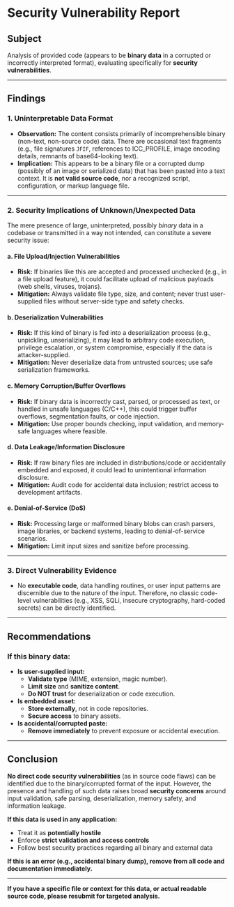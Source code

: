 # Security Vulnerability Report

## Subject
Analysis of provided code (appears to be **binary data** in a corrupted or incorrectly interpreted format), evaluating specifically for **security vulnerabilities**.

---

## Findings

### 1. **Uninterpretable Data Format**
- **Observation:** The content consists primarily of incomprehensible binary (non-text, non-source code) data. There are occasional text fragments (e.g., file signatures `JFIF`, references to ICC_PROFILE, image encoding details, remnants of base64-looking text).
- **Implication:** This appears to be a binary file or a corrupted dump (possibly of an image or serialized data) that has been pasted into a text context. It is **not valid source code**, nor a recognized script, configuration, or markup language file.

---

### 2. **Security Implications of Unknown/Unexpected Data**
The mere presence of large, uninterpreted, possibly *binary* data in a codebase or transmitted in a way not intended, can constitute a severe security issue:

#### a. **File Upload/Injection Vulnerabilities**
- **Risk:** If binaries like this are accepted and processed unchecked (e.g., in a file upload feature), it could facilitate upload of malicious payloads (web shells, viruses, trojans).
- **Mitigation:** Always validate file type, size, and content; never trust user-supplied files without server-side type and safety checks.

#### b. **Deserialization Vulnerabilities**
- **Risk:** If this kind of binary is fed into a deserialization process (e.g., unpickling, unserializing), it may lead to arbitrary code execution, privilege escalation, or system compromise, especially if the data is attacker-supplied.
- **Mitigation:** Never deserialize data from untrusted sources; use safe serialization frameworks.

#### c. **Memory Corruption/Buffer Overflows**
- **Risk:** If binary data is incorrectly cast, parsed, or processed as text, or handled in unsafe languages (C/C++), this could trigger buffer overflows, segmentation faults, or code injection.
- **Mitigation:** Use proper bounds checking, input validation, and memory-safe languages where feasible.

#### d. **Data Leakage/Information Disclosure**
- **Risk:** If raw binary files are included in distributions/code or accidentally embedded and exposed, it could lead to unintentional information disclosure.
- **Mitigation:** Audit code for accidental data inclusion; restrict access to development artifacts.

#### e. **Denial-of-Service (DoS)**
- **Risk:** Processing large or malformed binary blobs can crash parsers, image libraries, or backend systems, leading to denial-of-service scenarios.
- **Mitigation:** Limit input sizes and sanitize before processing.

---

### 3. **Direct Vulnerability Evidence**
- No **executable code**, data handling routines, or user input patterns are discernible due to the nature of the input. Therefore, no classic code-level vulnerabilities (e.g., XSS, SQLi, insecure cryptography, hard-coded secrets) can be directly identified.

---

## Recommendations

### If this binary data:
- **Is user-supplied input:**  
  - **Validate type** (MIME, extension, magic number).
  - **Limit size** and **sanitize content**.
  - **Do NOT trust** for deserialization or code execution.
- **Is embedded asset:**  
  - **Store externally**, not in code repositories.
  - **Secure access** to binary assets.
- **Is accidental/corrupted paste:**  
  - **Remove immediately** to prevent exposure or accidental execution.

---

## Conclusion

**No direct code security vulnerabilities** (as in source code flaws) can be identified due to the binary/corrupted format of the input. However, the presence and handling of such data raises broad **security concerns** around input validation, safe parsing, deserialization, memory safety, and information leakage.

**If this data is used in any application:**
- Treat it as **potentially hostile**
- Enforce **strict validation and access controls**
- Follow best security practices regarding all binary and external data

**If this is an error (e.g., accidental binary dump), remove from all code and documentation immediately.**

---

**If you have a specific file or context for this data, or actual readable source code, please resubmit for targeted analysis.**